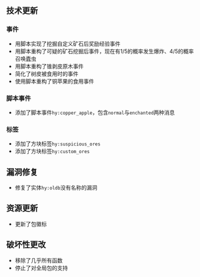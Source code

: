 ## 技术更新

### 事件

- 用脚本实现了挖掘自定义矿石后奖励经验事件
- 用脚本重构了可疑的矿石挖掘后事件，现在有1/5的概率发生爆炸、4/5的概率召唤蠹虫
- 用脚本重构了锥剥皮原木事件
- 简化了树皮被食用时的事件
- 使用脚本重构了铜苹果的食用事件

### 脚本事件

- 添加了脚本事件`hy:copper_apple`，包含`normal`与`enchanted`两种消息

### 标签

- 添加了方块标签`hy:suspicious_ores`
- 添加了方块标签`hy:custom_ores`

## 漏洞修复

- 修复了实体`hy:oldb`没有名称的漏洞

## 资源更新

- 更新了包徽标

## 破坏性更改

- 移除了几乎所有函数
- 停止了对全局包的支持